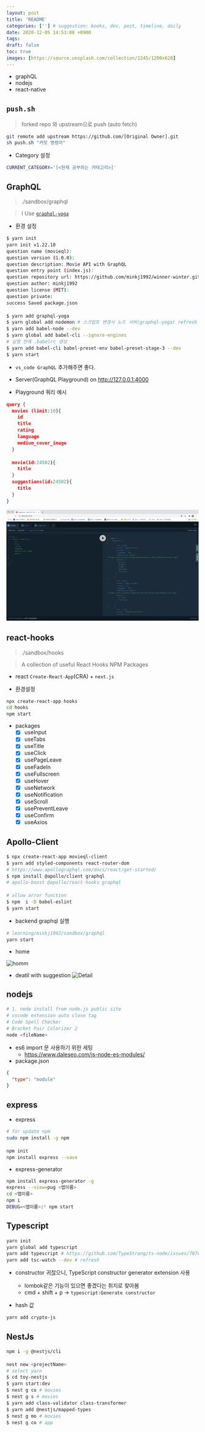 ```yaml
---
layout: post
title: 'README'
categories: [''] # suggestion: books, dev, post, timeline, daily
date: 2020-12-05 14:53:08 +0900
tags:
draft: false
toc: true
images: [https://source.unsplash.com/collection/1245/1200x628]
---
```


- graphQL
- nodejs
- react-native

## `push.sh`

> forked repo 와 upstream으로 push (auto fetch)

```bash
git remote add upstream https://github.com/[Original Owner].git
sh push.sh "커밋 명령어"
```

- Category 설정

```bash
CURRENT_CATEGORY='[<현재 공부하는 카테고리>]'
```

## GraphQL

> ./sandbox/graphql

> I Use [`graphql-yoga`](https://github.com/prisma-labs/graphql-yoga)

- 환경 설정

```bash
$ yarn init
yarn init v1.22.10
question name (movieql):
question version (1.0.0):
question description: Movie API with GraphQL
question entry point (index.js):
question repository url: https://github.com/minkj1992/winner-winter.git
question author: minkj1992
question license (MIT):
question private:
success Saved package.json

$ yarn add graphql-yoga
$ yarn global add nodemon # 스크립트 변경시 노드 서버(graphql-yoga) refresh
$ yarn add babel-node --dev
$ yarn global add babel-cli --ignore-engines
# 실행 전에 .babelrc 생성
$ yarn add babel-cli babel-preset-env babel-preset-stage-3 --dev
$ yarn start
```

- `vs_code GraphQL` 추가해주면 좋다.
- Server(GraphQL Playground) on http://127.0.0.1:4000

- Playground 쿼리 예시

```json
query {
  movies (limit:10){
    id
    title
    rating
    language
    medium_cover_image
  }

  movie(id:24502){
    title
  }
  suggestions(id:24502){
    title
  }
}
```

![playground](./assets/playground.png)

## react-hooks

> ./sandbox/hooks

> A collection of useful React Hooks NPM Packages

- react `Create-React-App`(CRA) + `next.js`

- 환경설정

```bash
npx create-react-app hooks
cd hooks
npm start
```

- packages
  - [x] useInput
  - [x] useTabs
  - [x] useTitle
  - [x] useClick
  - [x] usePageLeave
  - [x] useFadeIn
  - [x] useFullscreen
  - [x] useHover
  - [x] useNetwork
  - [x] useNotification
  - [x] useScroll
  - [x] usePreventLeave
  - [x] useConfirm
  - [x] useAxios

## Apollo-Client

```bash
$ npx create-react-app movieql-client
$ yarn add styled-components react-router-dom
# https://www.apollographql.com/docs/react/get-started/
$ npm install @apollo/client graphql
# apollo-boost @apollo/react-hooks graphql

# allow arror function
$ npm  i -D babel-eslint
$ yarn start

```

- backend graphql 실행

```bash
# learning/minkj1992/sandbox/graphql
yarn start
```

- home

![homm](./assets/home.png)

- deatil with suggestion
  ![Detail](./assets/detail.png)

## nodejs

```bash
# 1. node install from node.js public site
# vscode extension auto close tag
# Code Spell Checker
# Bracket Pair Colorizer 2
node <fileName>
```

- es6 import 문 사용하기 위한 세팅
  - <https://www.daleseo.com/js-node-es-modules/>
- package.json

```json
{
  "type": "module"
}
```

## express

- express

```bash
# for update npm
sudo npm install -g npm

npm init
npm install express --save

```

- express-generator

```bash
npm install express-generator -g
express --view=pug <앱이름>
cd <앱이름>
npm i
DEBUG=<앱이름>:* npm start
```

## Typescript

```bash
yarn init
yarn global add typescript
yarn add typescript # https://github.com/TypeStrong/ts-node/issues/707#issuecomment-457448149
yarn add tsc-watch --dev # refresh
```

- constructor 귀찮으니, TypeScript constructor generator extension 사용

  - lombok같은 기능이 있으면 좋겠다는 취지로 찾아봄
  - cmd + shift + p -> `typescript:Generate constructor`

- hash 값

```bash
yarn add crypto-js
```

## NestJs

```bash
npm i -g @nestjs/cli

nest new <projectName>
# select yarn
$ cd toy-nestjs
$ yarn start:dev
$ nest g co # movies
$ nest g s # movies
$ yarn add class-validator class-transformer
$ yarn add @nestjs/mapped-types
$ nest g mo # movies
$ nest g co # app
```
